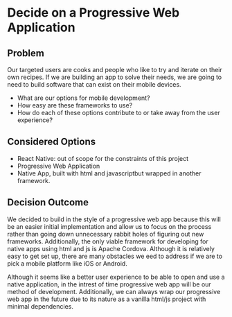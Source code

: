 # Decide on a Progressive Web Application #

## Problem ##

Our targeted users are cooks and people who like to try and iterate on their own recipes. If we are building an app to solve their needs, we are going to need to build software that can exist on their mobile devices.

* What are our options for mobile development?
* How easy are these frameworks to use?
* How do each of these options contribute to or take away from the user experience?

## Considered Options ##

* React Native: out of scope for the constraints of this project
* Progressive Web Application
* Native App, built with html and javascriptbut wrapped in another framework.

## Decision Outcome ##

We decided to build in the style of a progressive web app because this will be an easier initial implementation and allow us to focus on the process rather than going down unnecessary rabbit holes of figuring out new frameworks. Additionally, the only viable framework for developing for native apps using html and js is Apache Cordova. Although it is relatively easy to get set up, there are many obstacles we eed to address if we are to pick a mobile platform like iOS or Android.

Although it seems like a better user experience to be able to open and use a native application, in the intrest of time progressive web app will be our method of development. Additionally, we can always wrap our progressive web app in the future due to its nature as a vanilla html/js project with minimal dependencies.
